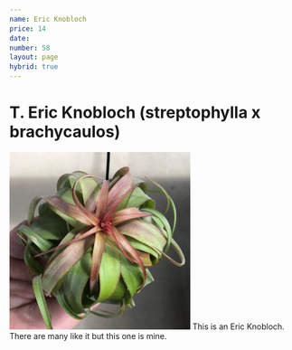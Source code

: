 ```yaml
---
name: Eric Knobloch
price: 14
date: 
number: 58
layout: page
hybrid: true
---
```

# T. Eric Knobloch (streptophylla x brachycaulos)

!["T. Eric Knobloch"](/t/IMG_6295.jpeg "Eric Knobloch")
This is an Eric Knobloch. There are many like it but this one is mine.
